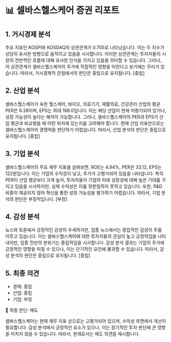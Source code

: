 # 📊 셀바스헬스케어 증권 리포트

## 1. 거시경제 분석
주요 지표인 KOSPI와 KOSDAQ의 상관관계가 0.705로 나타났습니다. 이는 두 지수가 상당히 유사한 방향으로 움직이고 있음을 시사합니다. 이러한 상관관계는 투자자들이 시장의 전반적인 흐름에 대해 유사한 인식을 가지고 있음을 의미할 수 있습니다. 그러나, 이 상관관계가 셀바스헬스케어의 주가에 직접적인 영향을 미친다고 보기에는 무리가 있습니다. 따라서, 거시경제적 관점에서의 판단은 중립으로 유지됩니다. [중립]

## 2. 산업 분석
셀바스헬스케어가 속한 헬스케어, 바이오, 의료기기, 재활의료, 건강관리 산업의 평균 PER은 6.28이며, EPS는 최대 168.0입니다. 이는 해당 산업이 현재 저평가되어 있거나, 성장 가능성이 높다는 해석이 가능합니다. 그러나, 셀바스헬스케어의 PER과 EPS가 산업 평균과 비교했을 때 어떤 위치에 있는지를 고려해야 합니다. 현재 산업 지표만으로는 셀바스헬스케어의 경쟁력을 판단하기 어렵습니다. 따라서, 산업 분석의 판단은 중립으로 유지됩니다. [중립]

## 3. 기업 분석
셀바스헬스케어의 주요 재무 지표를 살펴보면, ROE는 4.94%, PER은 33.12, EPS는 122원입니다. 이는 기업의 수익성이 낮고, 주가가 고평가되어 있음을 나타냅니다. 특히 PER이 산업 평균보다 크게 높아, 투자자들이 기업의 미래 성장성에 대해 높은 기대를 가지고 있음을 시사하지만, 실제 수익성은 이를 뒷받침하지 못하고 있습니다. 또한, R&D 비중이 제공되지 않아 혁신을 통한 성장 가능성을 평가하기 어렵습니다. 따라서, 기업 분석의 판단은 부정적입니다. [부정]

## 4. 감성 분석
뉴스와 토론에서 긍정적인 감성이 우세하지만, 업종 뉴스에서는 중립적인 감성이 주를 이루고 있습니다. 이는 셀바스헬스케어에 대한 투자자들의 관심이 높고 긍정적임을 나타내지만, 업종 전반의 분위기는 중립적임을 시사합니다. 감성 분석 결과는 기업의 주가에 긍정적인 영향을 미칠 수 있으나, 이는 단기적인 요인에 불과할 수 있습니다. 따라서, 감성 분석의 판단은 중립으로 유지됩니다. [중립]

## 5. 최종 의견
- 경제: 중립
- 산업: 중립
- 기업: 부정

📌 최종 판단: 매도

셀바스헬스케어는 현재 재무 지표 상으로는 고평가되어 있으며, 수익성 측면에서 개선이 필요합니다. 감성 분석에서 긍정적인 요소가 있으나, 이는 장기적인 투자 판단에 큰 영향을 미치지 않을 수 있습니다. 따라서, 현재로서는 매도 의견을 제시합니다.